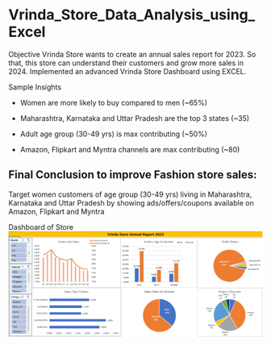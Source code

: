 # Vrinda_Store_Data_Analysis_using_Excel

Objective
Vrinda Store wants to create an annual sales report for 2023. So that, this store can understand their customers and grow more sales in 2024. Implemented an advanced Vrinda Store Dashboard using EXCEL.

Sample Insights
- Women are more likely to buy compared to men (~65%)

- Maharashtra, Karnataka and Uttar Pradesh are the top 3 states (~35)

- Adult age group (30-49 yrs) is max contributing (~50%)

- Amazon, Flipkart and Myntra channels are max contributing (~80)

## Final Conclusion to improve Fashion store sales:
Target women customers of age group (30-49 yrs) living in Maharashtra, Karnataka and Uttar Pradesh by showing ads/offers/coupons available on Amazon, Flipkart and Myntra

Dashboard of Store  
![Dashboard](https://github.com/roopali-1/Vrinda_Store_Data_Analysis_using_Excel/blob/main/Excel%20Dashboard.png)
